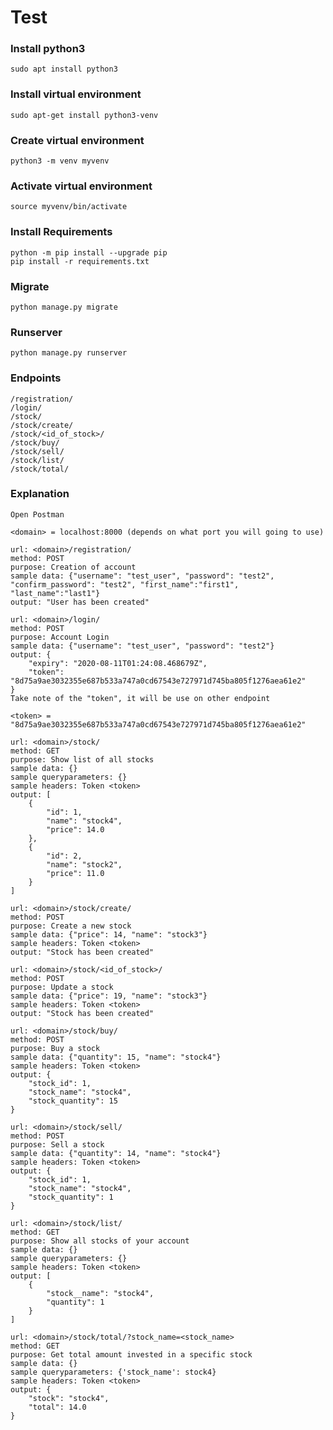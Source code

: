 # Test

### Install python3

	sudo apt install python3

### Install virtual environment

	sudo apt-get install python3-venv

### Create virtual environment

	python3 -m venv myvenv

### Activate virtual environment

	source myvenv/bin/activate

### Install Requirements

	python -m pip install --upgrade pip
	pip install -r requirements.txt

### Migrate

	python manage.py migrate

### Runserver

	python manage.py runserver

### Endpoints
	/registration/
	/login/
	/stock/
	/stock/create/
	/stock/<id_of_stock>/
	/stock/buy/
	/stock/sell/
	/stock/list/
	/stock/total/

### Explanation
	Open Postman

	<domain> = localhost:8000 (depends on what port you will going to use)

	url: <domain>/registration/
	method: POST
	purpose: Creation of account
	sample data: {"username": "test_user", "password": "test2", "confirm_password": "test2", "first_name":"first1", "last_name":"last1"}
	output: "User has been created"

	url: <domain>/login/
	method: POST
	purpose: Account Login
	sample data: {"username": "test_user", "password": "test2"}
	output: {
	    "expiry": "2020-08-11T01:24:08.468679Z",
	    "token": "8d75a9ae3032355e687b533a747a0cd67543e727971d745ba805f1276aea61e2"
	}
	Take note of the "token", it will be use on other endpoint

	<token> = "8d75a9ae3032355e687b533a747a0cd67543e727971d745ba805f1276aea61e2"

	url: <domain>/stock/
	method: GET
	purpose: Show list of all stocks
	sample data: {}
	sample queryparameters: {}
	sample headers: Token <token>
	output: [
	    {
	        "id": 1,
	        "name": "stock4",
	        "price": 14.0
	    },
	    {
	        "id": 2,
	        "name": "stock2",
	        "price": 11.0
	    }
	]

	url: <domain>/stock/create/
	method: POST
	purpose: Create a new stock
	sample data: {"price": 14, "name": "stock3"}
	sample headers: Token <token>
	output: "Stock has been created"

	url: <domain>/stock/<id_of_stock>/
	method: POST
	purpose: Update a stock
	sample data: {"price": 19, "name": "stock3"}
	sample headers: Token <token>
	output: "Stock has been created"

	url: <domain>/stock/buy/
	method: POST
	purpose: Buy a stock
	sample data: {"quantity": 15, "name": "stock4"}
	sample headers: Token <token>
	output: {
	    "stock_id": 1,
	    "stock_name": "stock4",
	    "stock_quantity": 15
	}

	url: <domain>/stock/sell/
	method: POST
	purpose: Sell a stock
	sample data: {"quantity": 14, "name": "stock4"}
	sample headers: Token <token>
	output: {
	    "stock_id": 1,
	    "stock_name": "stock4",
	    "stock_quantity": 1
	}

	url: <domain>/stock/list/
	method: GET
	purpose: Show all stocks of your account
	sample data: {}
	sample queryparameters: {}
	sample headers: Token <token>
	output: [
	    {
	        "stock__name": "stock4",
	        "quantity": 1
	    }
	]

	url: <domain>/stock/total/?stock_name=<stock_name>
	method: GET
	purpose: Get total amount invested in a specific stock
	sample data: {}
	sample queryparameters: {'stock_name': stock4}
	sample headers: Token <token>
	output: {
	    "stock": "stock4",
	    "total": 14.0
	}